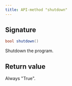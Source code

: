 ```yaml
---
title: API-method "shutdown"
---
```

## Signature
```C#
bool shutdown() 
```
Shutdown the program.

## Return value
Always "True".
